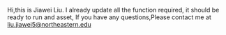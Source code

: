 Hi,this is Jiawei Liu. I already update all the function required, it should be ready to run and asset, If you have any questions,Please contact me at liu.jiawei5@northeastern.edu
